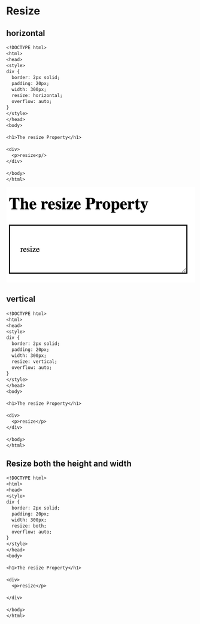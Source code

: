 # Resize

## horizontal

```
<!DOCTYPE html>
<html>
<head>
<style> 
div {
  border: 2px solid;
  padding: 20px; 
  width: 300px;
  resize: horizontal;
  overflow: auto;
}
</style>
</head>
<body>

<h1>The resize Property</h1>

<div>
  <p>resize<p/>
</div>

</body>
</html>

```
![Alt text](doc-files/r1.png)

## vertical
```
<!DOCTYPE html>
<html>
<head>
<style> 
div {
  border: 2px solid;
  padding: 20px; 
  width: 300px;
  resize: vertical;
  overflow: auto;
}
</style>
</head>
<body>

<h1>The resize Property</h1>

<div>
  <p>resize</p>
</div>

</body>
</html>
```

## Resize both the height and width 

```
<!DOCTYPE html>
<html>
<head>
<style> 
div {
  border: 2px solid;
  padding: 20px; 
  width: 300px;
  resize: both;
  overflow: auto;
}
</style>
</head>
<body>

<h1>The resize Property</h1>

<div>
  <p>resize</p>
  
</div>

</body>
</html>
```

